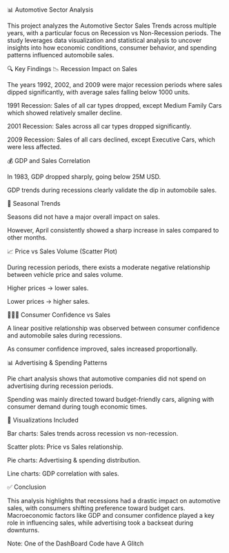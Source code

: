 📊 Automotive Sector Analysis

This project analyzes the Automotive Sector Sales Trends across multiple years, with a particular focus on Recession vs Non-Recession periods. The study leverages data visualization and statistical analysis to uncover insights into how economic conditions, consumer behavior, and spending patterns influenced automobile sales.

🔍 Key Findings
📉 Recession Impact on Sales

The years 1992, 2002, and 2009 were major recession periods where sales dipped significantly, with average sales falling below 1000 units.

1991 Recession: Sales of all car types dropped, except Medium Family Cars which showed relatively smaller decline.

2001 Recession: Sales across all car types dropped significantly.

2009 Recession: Sales of all cars declined, except Executive Cars, which were less affected.

💰 GDP and Sales Correlation

In 1983, GDP dropped sharply, going below 25M USD.

GDP trends during recessions clearly validate the dip in automobile sales.

📅 Seasonal Trends

Seasons did not have a major overall impact on sales.

However, April consistently showed a sharp increase in sales compared to other months.

📈 Price vs Sales Volume (Scatter Plot)

During recession periods, there exists a moderate negative relationship between vehicle price and sales volume.

Higher prices → lower sales.

Lower prices → higher sales.

🧑‍🤝‍🧑 Consumer Confidence vs Sales

A linear positive relationship was observed between consumer confidence and automobile sales during recessions.

As consumer confidence improved, sales increased proportionally.

📊 Advertising & Spending Patterns

Pie chart analysis shows that automotive companies did not spend on advertising during recession periods.

Spending was mainly directed toward budget-friendly cars, aligning with consumer demand during tough economic times.

📂 Visualizations Included

Bar charts: Sales trends across recession vs non-recession.

Scatter plots: Price vs Sales relationship.

Pie charts: Advertising & spending distribution.

Line charts: GDP correlation with sales.

✅ Conclusion

This analysis highlights that recessions had a drastic impact on automotive sales, with consumers shifting preference toward budget cars. Macroeconomic factors like GDP and consumer confidence played a key role in influencing sales, while advertising took a backseat during downturns.

Note: One of the DashBoard Code have A Glitch 

